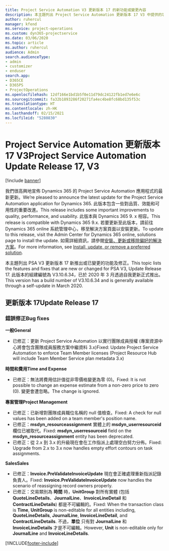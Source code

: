 ```yaml
---
title: Project Service Automation V3 更新版本 17 的新功能或變更內容
description: 本主題列出 Project Service Automation 更新版本 17 V3 中提供的功能和修正。
author: ruhercul
manager: kfend
ms.service: project-operations
ms.custom: dyn365-projectservice
ms.date: 03/06/2020
ms.topic: article
ms.author: ruhercul
audience: Admin
search.audienceType:
- admin
- customizer
- enduser
search.app:
- D365CE
- D365PS
- ProjectOperations
ms.openlocfilehash: 12df166e1bd1b5f0e11d79dc24122fb1ed7e6e6c
ms.sourcegitcommit: fa32b1893286f20271fa4ec4be8fc68bd135f53c
ms.translationtype: HT
ms.contentlocale: zh-HK
ms.lasthandoff: 02/15/2021
ms.locfileid: "5280830"
---
```

# <a name="project-service-automation-update-release-17-v3"></a><span data-ttu-id="264e0-103">Project Service Automation 更新版本 17 V3</span><span class="sxs-lookup"><span data-stu-id="264e0-103">Project Service Automation Update Release 17, V3</span></span>

[!include [banner](../includes/psa-now-project-operations.md)]

<span data-ttu-id="264e0-104">我們很高興地宣佈 Dynamics 365 的 Project Service Automation 應用程式的最新更新。</span><span class="sxs-lookup"><span data-stu-id="264e0-104">We’re pleased to announce the latest update for the Project Service Automation application for Dynamics 365.</span></span> <span data-ttu-id="264e0-105">此版本包含一些對品質、效能和可用性的重要改進。</span><span class="sxs-lookup"><span data-stu-id="264e0-105">This release includes some important improvements to quality, performance, and usability.</span></span>  <span data-ttu-id="264e0-106">此版本與 Dynamics 365 9. x 相容。</span><span class="sxs-lookup"><span data-stu-id="264e0-106">This release is compatible with Dynamics 365 9.x.</span></span> <span data-ttu-id="264e0-107">若要更新至此版本，請前往 Dynamics 365 online 系統管理中心，移至解決方案頁面以安裝更新。</span><span class="sxs-lookup"><span data-stu-id="264e0-107">To update to this release, visit the Admin Center for Dynamics 365 online, solutions page to install the update.</span></span> <span data-ttu-id="264e0-108">如需詳細資訊，請參閱[安裝、更新或移除偏好的解決方案](https://docs.microsoft.com/power-platform/admin/install-remove-preferred-solution)。</span><span class="sxs-lookup"><span data-stu-id="264e0-108">For more information, see [Install, update, or remove a preferred solution](https://docs.microsoft.com/power-platform/admin/install-remove-preferred-solution).</span></span>

<span data-ttu-id="264e0-109">本主題列出 PSA V3 更新版本 17 新推出或已變更的功能及修正。</span><span class="sxs-lookup"><span data-stu-id="264e0-109">This topic lists the features and fixes that are new or changed for PSA V3, Update Release 17.</span></span> <span data-ttu-id="264e0-110">此版本的組建編號為 V3.10.6.34，已於 2020 年 3 月透過自我更新正式推出。</span><span class="sxs-lookup"><span data-stu-id="264e0-110">This version has a build number of V3.10.6.34 and is generally available through a self-update in March 2020.</span></span>


## <a name="update-release-17"></a><span data-ttu-id="264e0-111">更新版本 17</span><span class="sxs-lookup"><span data-stu-id="264e0-111">Update Release 17</span></span>

### <a name="bug-fixes"></a><span data-ttu-id="264e0-112">錯誤修正</span><span class="sxs-lookup"><span data-stu-id="264e0-112">Bug fixes</span></span>

<span data-ttu-id="264e0-113">**一般**</span><span class="sxs-lookup"><span data-stu-id="264e0-113">**General**</span></span>

- <span data-ttu-id="264e0-114">已修正：更新 Project Service Automation 以實行團隊成員授權 (專案資源中心將會包含團隊成員服務方案中繼資料 3.x)</span><span class="sxs-lookup"><span data-stu-id="264e0-114">Fixed: Update Project Service Automation to enforce Team Member licenses (Project Resource Hub will include Team Member Service plan metadata 3.x)</span></span>
 
<span data-ttu-id="264e0-115">**時間和費用**</span><span class="sxs-lookup"><span data-stu-id="264e0-115">**Time and Expense**</span></span>

- <span data-ttu-id="264e0-116">已修正：無法將費用估計值從非零價格變更為零 (0)。</span><span class="sxs-lookup"><span data-stu-id="264e0-116">Fixed: It is not possible to change an expense estimate from a non-zero price to zero (0).</span></span> <span data-ttu-id="264e0-117">變更會遭忽略。</span><span class="sxs-lookup"><span data-stu-id="264e0-117">The change is ignored.</span></span>

<span data-ttu-id="264e0-118">**專案管理**</span><span class="sxs-lookup"><span data-stu-id="264e0-118">**Project Management**</span></span>

- <span data-ttu-id="264e0-119">已修正：已新增對團隊成員職位名稱的 null 值檢查。</span><span class="sxs-lookup"><span data-stu-id="264e0-119">Fixed: A check for null values has been added on a team member's position name.</span></span>
- <span data-ttu-id="264e0-120">已修正：**msdyn_resourceassignment** 實體上的 **msdyn_userresourceid** 欄位已被取代。</span><span class="sxs-lookup"><span data-stu-id="264e0-120">Fixed: **msdyn_userresourceid** field on the **msdyn_resourceassignment** entity has been deprecated.</span></span>
- <span data-ttu-id="264e0-121">已修正：從 2.x 到 3.x 的升級現在會在工作指派上處理空白努力分佈。</span><span class="sxs-lookup"><span data-stu-id="264e0-121">Fixed: Upgrade from 2.x to 3.x now handles empty effort contours on task assignments.</span></span>

<span data-ttu-id="264e0-122">**Sales**</span><span class="sxs-lookup"><span data-stu-id="264e0-122">**Sales**</span></span>

- <span data-ttu-id="264e0-123">已修正：**Invoice.PreValidateInvoiceUpdate** 現在會正確處理重新指派記錄負責人。</span><span class="sxs-lookup"><span data-stu-id="264e0-123">Fixed: **Invoice.PreValidateInvoiceUpdate** now handles the scenario of reassigning record owners properly.</span></span>
- <span data-ttu-id="264e0-124">已修正：交易類別為 **時間** 時，**UnitGroup** 對所有實體 (包括 **QuoteLineDetails**、**JournalLine**、**InvoiceLineDetail** 和 **ContractLineDetails**) 都是不可編輯的。</span><span class="sxs-lookup"><span data-stu-id="264e0-124">Fixed: When the transaction class is **Time**, **UnitGroup** is non-editable for all entities including, **QuoteLineDetails**, **JournalLine**, **InvoiceLineDetail**, and **ContractLineDetails**.</span></span> <span data-ttu-id="264e0-125">不過，**單位** 只有對 **JournalLine** 和 **InvoiceLineDetails** 才是不可編輯。</span><span class="sxs-lookup"><span data-stu-id="264e0-125">However, **Unit** is non-editable only for **JournalLine** and **InvoiceLineDetails**.</span></span>




[!INCLUDE[footer-include](../includes/footer-banner.md)]